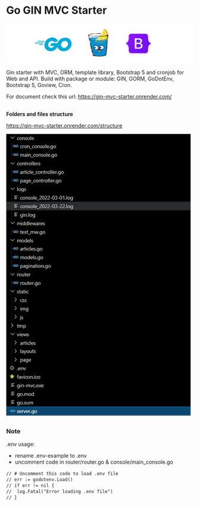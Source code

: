 # Go GIN MVC Starter
![go gin mvc starter](https://raw.githubusercontent.com/afif-dev/go-gin-mvc-starter/c7566d77c903dfe8cfe5bc98009e5baa58bb0f7e/static/img/go-gin-mvc-starter.png)

Gin starter with MVC, ORM, template library, Bootstrap 5 and cronjob for Web and API. Build with package or module: GIN, GORM, GoDotEnv, Bootstrap 5, Goview, Cron.

For document check this url: https://gin-mvc-starter.onrender.com/

##

**Folders and files structure** 

https://gin-mvc-starter.onrender.com/structure

![go gin mvc starter - folders & files](https://raw.githubusercontent.com/afif-dev/go-gin-mvc-starter/main/static/img/go-gin-mvc-structure.jpg)

##

### Note

.env usage:
- rename .env-example to .env
- uncomment code in router/router.go & console/main_console.go
```
// # Uncomment this code to load .env file
// err := godotenv.Load()
// if err != nil {
// 	log.Fatal("Error loading .env file")
// }
```

